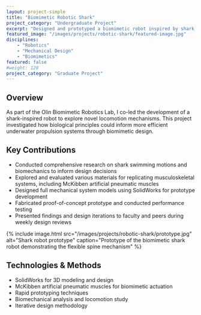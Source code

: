 ```yaml
---
layout: project-simple
title: "Biomimetic Robotic Shark"
project_category: "Undergraduate Project"
excerpt: "Designed and prototyped a biomimetic robot inspired by shark locomotion, investigating novel materials for artificial musculoskeletal systems."
featured_image: "/images/projects/robotic-shark/featured-image.jpg"
disciplines:
    - "Robotics"
    - "Mechanical Design"
    - "Biomimetics"
featured: false
#weight: 120
project_category: "Graduate Project"
---
```


## Overview

As part of the Olin Biomimetic Robotics Lab, I co-led the development of a shark-inspired robot to explore novel locomotion mechanisms. This project investigated how biological principles could inform more efficient underwater propulsion systems through biomimetic design.

## Key Contributions

-   Conducted comprehensive research on shark swimming motions and biomechanics to inform design decisions
-   Explored and evaluated various materials for replicating musculoskeletal systems, including McKibben artificial pneumatic muscles
-   Designed full mechanical system models using SolidWorks for prototype development
-   Fabricated proof-of-concept prototype and conducted performance testing
-   Presented findings and design iterations to faculty and peers during weekly design reviews

{% include image.html src="/images/projects/robotic-shark/prototype.jpg" alt="Shark robot prototype" caption="Prototype of the biomimetic shark robot demonstrating the flexible spine mechanism" %}

## Technologies & Methods

-   SolidWorks for 3D modeling and design
-   McKibben artificial pneumatic muscles for biomimetic actuation
-   Rapid prototyping techniques
-   Biomechanical analysis and locomotion study
-   Iterative design methodology
